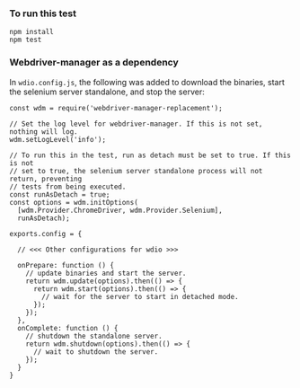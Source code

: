 ### To run this test

```
npm install
npm test
```

### Webdriver-manager as a dependency

In `wdio.config.js`, the following was added to download the binaries, start
the selenium server standalone, and stop the server:


```
const wdm = require('webdriver-manager-replacement');

// Set the log level for webdriver-manager. If this is not set, nothing will log.
wdm.setLogLevel('info');

// To run this in the test, run as detach must be set to true. If this is not
// set to true, the selenium server standalone process will not return, preventing
// tests from being executed.
const runAsDetach = true;
const options = wdm.initOptions(
  [wdm.Provider.ChromeDriver, wdm.Provider.Selenium],
  runAsDetach);
    
exports.config = {

  // <<< Other configurations for wdio >>>

  onPrepare: function () {
    // update binaries and start the server.
    return wdm.update(options).then(() => {
      return wdm.start(options).then(() => {
        // wait for the server to start in detached mode.
      });
    });
  },
  onComplete: function () {
    // shutdown the standalone server.
    return wdm.shutdown(options).then(() => {
      // wait to shutdown the server.
    });
  }
}

```